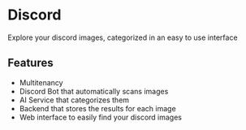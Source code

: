 # Discord

Explore your discord images, categorized in an easy to use interface

## Features

- Multitenancy
- Discord Bot that automatically scans images
- AI Service that categorizes them
- Backend that stores the results for each image
- Web interface to easily find your discord images

